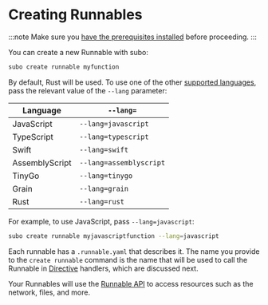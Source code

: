 # Creating Runnables

:::note
Make sure you [have the prerequisites installed](../get-started#prerequisites) before proceeding.
:::

You can create a new Runnable with subo:

```bash
subo create runnable myfunction
```

By default, Rust will be used. To use one of the other [supported languages](/reactr/language-support.md), pass the relevant value of the `--lang` parameter:

| Language       | `--lang=`               |
| --------       | ----------------------- |
| JavaScript     | `--lang=javascript`     |
| TypeScript     | `--lang=typescript`     |
| Swift          | `--lang=swift`          |
| AssemblyScript | `--lang=assemblyscript` |
| TinyGo         | `--lang=tinygo`         |
| Grain          |`--lang=grain`           |
| Rust           |`--lang=rust`            |

 For example, to use JavaScript, pass `--lang=javascript`:

```bash
subo create runnable myjavascriptfunction --lang=javascript
```

Each runnable has a `.runnable.yaml` that describes it.
The name you provide to the `create runnable` command is the
name that will be used to call the Runnable in [Directive](../concepts/the-directive)
handlers, which are discussed next.

Your Runnables will use the [Runnable API](../runnable-api/introduction.md) to access
resources such as the network, files, and more.